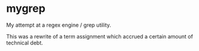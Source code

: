 # mygrep
My attempt at a regex engine / grep utility.

This was a rewrite of a term assignment which accrued a certain amount of technical debt.
